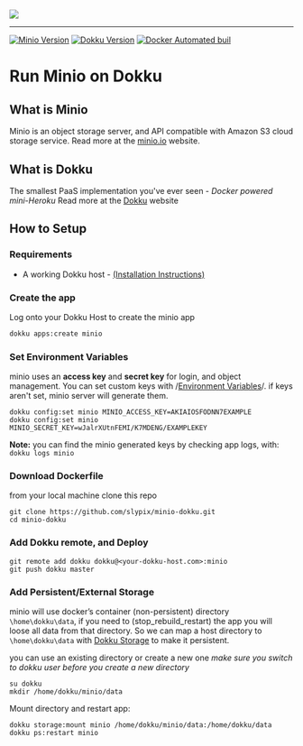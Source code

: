 # 
![](readme/header.png)
- - - -
[![Minio Version](https://img.shields.io/badge/Minio-v2017--03--16T21%3A50%3A32Z-blue.svg)]()  [![Dokku Version](https://img.shields.io/badge/Dokku-v0.9.2-blue.svg)]()  [![Docker Automated buil](https://img.shields.io/docker/automated/jrottenberg/ffmpeg.svg)]()

# Run Minio on Dokku
## What is Minio
Minio is an object storage server, and API compatible with Amazon S3 cloud storage service.
Read more at the [minio.io](https://www.minio.io/) website.

## What is Dokku
The smallest PaaS implementation you've ever seen - _Docker powered mini-Heroku_
Read more at the [Dokku](http://dokku.viewdocs.io/dokku/) website

## How to Setup

### Requirements
* A working Dokku host - [(Installation Instructions)](http://dokku.viewdocs.io/dokku/getting-started/installation/)

### Create the app
Log onto your Dokku Host to create the minio app
```bash
dokku apps:create minio
```

### Set Environment Variables
minio uses an **access key** and **secret key** for login, and object management. You can set custom keys with /[Environment Variables](http://dokku.viewdocs.io/dokku/configuration/environment-variables/)/. if keys aren't set, minio server will generate them.
```
dokku config:set minio MINIO_ACCESS_KEY=AKIAIOSFODNN7EXAMPLE
dokku config:set minio MINIO_SECRET_KEY=wJalrXUtnFEMI/K7MDENG/EXAMPLEKEY
```
**Note:** you can find the minio generated keys by checking app logs, with: `dokku logs minio`

### Download Dockerfile
from your local machine clone this repo
```
git clone https://github.com/slypix/minio-dokku.git
cd minio-dokku
```

### Add Dokku remote, and Deploy
```
git remote add dokku dokku@<your-dokku-host.com>:minio
git push dokku master
```

### Add Persistent/External Storage
minio will use docker’s container (non-persistent) directory `\home\dokku\data`,  if you need to (stop_rebuild_restart) the app you will loose all data from that directory. So we can map a host directory to `\home\dokku\data` with [Dokku Storage](http://dokku.viewdocs.io/dokku/advanced-usage/persistent-storage/) to make it persistent. 

you can use an existing directory or create a new one
_make sure you switch to dokku user before you create a new directory_
```
su dokku
mkdir /home/dokku/minio/data
```
Mount directory and restart app:
```
dokku storage:mount minio /home/dokku/minio/data:/home/dokku/data
dokku ps:restart minio
```
